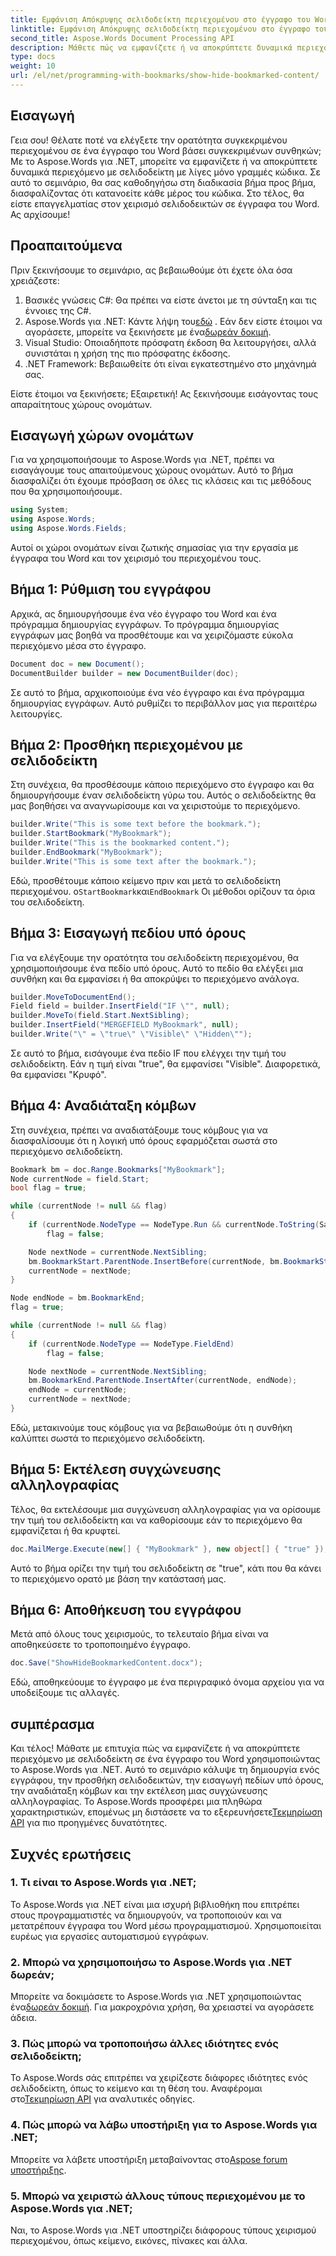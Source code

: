 ```yaml
---
title: Εμφάνιση Απόκρυψης σελιδοδείκτη περιεχομένου στο έγγραφο του Word
linktitle: Εμφάνιση Απόκρυψης σελιδοδείκτη περιεχομένου στο έγγραφο του Word
second_title: Aspose.Words Document Processing API
description: Μάθετε πώς να εμφανίζετε ή να αποκρύπτετε δυναμικά περιεχόμενο με σελιδοδείκτη σε έγγραφα του Word χρησιμοποιώντας το Aspose.Words για .NET με αυτόν τον αναλυτικό οδηγό βήμα προς βήμα.
type: docs
weight: 10
url: /el/net/programming-with-bookmarks/show-hide-bookmarked-content/
---
```


## Εισαγωγή

Γεια σου! Θέλατε ποτέ να ελέγξετε την ορατότητα συγκεκριμένου περιεχομένου σε ένα έγγραφο του Word βάσει συγκεκριμένων συνθηκών; Με το Aspose.Words για .NET, μπορείτε να εμφανίζετε ή να αποκρύπτετε δυναμικά περιεχόμενο με σελιδοδείκτη με λίγες μόνο γραμμές κώδικα. Σε αυτό το σεμινάριο, θα σας καθοδηγήσω στη διαδικασία βήμα προς βήμα, διασφαλίζοντας ότι κατανοείτε κάθε μέρος του κώδικα. Στο τέλος, θα είστε επαγγελματίας στον χειρισμό σελιδοδεικτών σε έγγραφα του Word. Ας αρχίσουμε!

## Προαπαιτούμενα

Πριν ξεκινήσουμε το σεμινάριο, ας βεβαιωθούμε ότι έχετε όλα όσα χρειάζεστε:

1. Βασικές γνώσεις C#: Θα πρέπει να είστε άνετοι με τη σύνταξη και τις έννοιες της C#.
2.  Aspose.Words για .NET: Κάντε λήψη του[εδώ](https://releases.aspose.com/words/net/) . Εάν δεν είστε έτοιμοι να αγοράσετε, μπορείτε να ξεκινήσετε με ένα[δωρεάν δοκιμή](https://releases.aspose.com/).
3. Visual Studio: Οποιαδήποτε πρόσφατη έκδοση θα λειτουργήσει, αλλά συνιστάται η χρήση της πιο πρόσφατης έκδοσης.
4. .NET Framework: Βεβαιωθείτε ότι είναι εγκατεστημένο στο μηχάνημά σας.

Είστε έτοιμοι να ξεκινήσετε; Εξαιρετική! Ας ξεκινήσουμε εισάγοντας τους απαραίτητους χώρους ονομάτων.

## Εισαγωγή χώρων ονομάτων

Για να χρησιμοποιήσουμε το Aspose.Words για .NET, πρέπει να εισαγάγουμε τους απαιτούμενους χώρους ονομάτων. Αυτό το βήμα διασφαλίζει ότι έχουμε πρόσβαση σε όλες τις κλάσεις και τις μεθόδους που θα χρησιμοποιήσουμε.

```csharp
using System;
using Aspose.Words;
using Aspose.Words.Fields;
```

Αυτοί οι χώροι ονομάτων είναι ζωτικής σημασίας για την εργασία με έγγραφα του Word και τον χειρισμό του περιεχομένου τους.

## Βήμα 1: Ρύθμιση του εγγράφου

Αρχικά, ας δημιουργήσουμε ένα νέο έγγραφο του Word και ένα πρόγραμμα δημιουργίας εγγράφων. Το πρόγραμμα δημιουργίας εγγράφων μας βοηθά να προσθέτουμε και να χειριζόμαστε εύκολα περιεχόμενο μέσα στο έγγραφο.

```csharp
Document doc = new Document();
DocumentBuilder builder = new DocumentBuilder(doc);
```

Σε αυτό το βήμα, αρχικοποιούμε ένα νέο έγγραφο και ένα πρόγραμμα δημιουργίας εγγράφων. Αυτό ρυθμίζει το περιβάλλον μας για περαιτέρω λειτουργίες.

## Βήμα 2: Προσθήκη περιεχομένου με σελιδοδείκτη

Στη συνέχεια, θα προσθέσουμε κάποιο περιεχόμενο στο έγγραφο και θα δημιουργήσουμε έναν σελιδοδείκτη γύρω του. Αυτός ο σελιδοδείκτης θα μας βοηθήσει να αναγνωρίσουμε και να χειριστούμε το περιεχόμενο.

```csharp
builder.Write("This is some text before the bookmark.");
builder.StartBookmark("MyBookmark");
builder.Write("This is the bookmarked content.");
builder.EndBookmark("MyBookmark");
builder.Write("This is some text after the bookmark.");
```

 Εδώ, προσθέτουμε κάποιο κείμενο πριν και μετά το σελιδοδείκτη περιεχομένου. ο`StartBookmark`και`EndBookmark` Οι μέθοδοι ορίζουν τα όρια του σελιδοδείκτη.

## Βήμα 3: Εισαγωγή πεδίου υπό όρους

Για να ελέγξουμε την ορατότητα του σελιδοδείκτη περιεχομένου, θα χρησιμοποιήσουμε ένα πεδίο υπό όρους. Αυτό το πεδίο θα ελέγξει μια συνθήκη και θα εμφανίσει ή θα αποκρύψει το περιεχόμενο ανάλογα.

```csharp
builder.MoveToDocumentEnd();
Field field = builder.InsertField("IF \"", null);
builder.MoveTo(field.Start.NextSibling);
builder.InsertField("MERGEFIELD MyBookmark", null);
builder.Write("\" = \"true\" \"Visible\" \"Hidden\"");
```

Σε αυτό το βήμα, εισάγουμε ένα πεδίο IF που ελέγχει την τιμή του σελιδοδείκτη. Εάν η τιμή είναι "true", θα εμφανίσει "Visible". Διαφορετικά, θα εμφανίσει "Κρυφό".

## Βήμα 4: Αναδιάταξη κόμβων

Στη συνέχεια, πρέπει να αναδιατάξουμε τους κόμβους για να διασφαλίσουμε ότι η λογική υπό όρους εφαρμόζεται σωστά στο περιεχόμενο σελιδοδείκτη.

```csharp
Bookmark bm = doc.Range.Bookmarks["MyBookmark"];
Node currentNode = field.Start;
bool flag = true;

while (currentNode != null && flag)
{
    if (currentNode.NodeType == NodeType.Run && currentNode.ToString(SaveFormat.Text).Trim() == "\"")
        flag = false;

    Node nextNode = currentNode.NextSibling;
    bm.BookmarkStart.ParentNode.InsertBefore(currentNode, bm.BookmarkStart);
    currentNode = nextNode;
}

Node endNode = bm.BookmarkEnd;
flag = true;

while (currentNode != null && flag)
{
    if (currentNode.NodeType == NodeType.FieldEnd)
        flag = false;

    Node nextNode = currentNode.NextSibling;
    bm.BookmarkEnd.ParentNode.InsertAfter(currentNode, endNode);
    endNode = currentNode;
    currentNode = nextNode;
}
```

Εδώ, μετακινούμε τους κόμβους για να βεβαιωθούμε ότι η συνθήκη καλύπτει σωστά το περιεχόμενο σελιδοδείκτη.

## Βήμα 5: Εκτέλεση συγχώνευσης αλληλογραφίας

Τέλος, θα εκτελέσουμε μια συγχώνευση αλληλογραφίας για να ορίσουμε την τιμή του σελιδοδείκτη και να καθορίσουμε εάν το περιεχόμενο θα εμφανίζεται ή θα κρυφτεί.

```csharp
doc.MailMerge.Execute(new[] { "MyBookmark" }, new object[] { "true" });
```

Αυτό το βήμα ορίζει την τιμή του σελιδοδείκτη σε "true", κάτι που θα κάνει το περιεχόμενο ορατό με βάση την κατάστασή μας.

## Βήμα 6: Αποθήκευση του εγγράφου

Μετά από όλους τους χειρισμούς, το τελευταίο βήμα είναι να αποθηκεύσετε το τροποποιημένο έγγραφο.

```csharp
doc.Save("ShowHideBookmarkedContent.docx");
```

Εδώ, αποθηκεύουμε το έγγραφο με ένα περιγραφικό όνομα αρχείου για να υποδείξουμε τις αλλαγές.

## συμπέρασμα

 Και τέλος! Μάθατε με επιτυχία πώς να εμφανίζετε ή να αποκρύπτετε περιεχόμενο με σελιδοδείκτη σε ένα έγγραφο του Word χρησιμοποιώντας το Aspose.Words για .NET. Αυτό το σεμινάριο κάλυψε τη δημιουργία ενός εγγράφου, την προσθήκη σελιδοδεικτών, την εισαγωγή πεδίων υπό όρους, την αναδιάταξη κόμβων και την εκτέλεση μιας συγχώνευσης αλληλογραφίας. Το Aspose.Words προσφέρει μια πληθώρα χαρακτηριστικών, επομένως μη διστάσετε να το εξερευνήσετε[Τεκμηρίωση API](https://reference.aspose.com/words/net/) για πιο προηγμένες δυνατότητες.

## Συχνές ερωτήσεις

### 1. Τι είναι το Aspose.Words για .NET;

Το Aspose.Words για .NET είναι μια ισχυρή βιβλιοθήκη που επιτρέπει στους προγραμματιστές να δημιουργούν, να τροποποιούν και να μετατρέπουν έγγραφα του Word μέσω προγραμματισμού. Χρησιμοποιείται ευρέως για εργασίες αυτοματισμού εγγράφων.

### 2. Μπορώ να χρησιμοποιήσω το Aspose.Words για .NET δωρεάν;

 Μπορείτε να δοκιμάσετε το Aspose.Words για .NET χρησιμοποιώντας ένα[δωρεάν δοκιμή](https://releases.aspose.com/). Για μακροχρόνια χρήση, θα χρειαστεί να αγοράσετε άδεια.

### 3. Πώς μπορώ να τροποποιήσω άλλες ιδιότητες ενός σελιδοδείκτη;

 Το Aspose.Words σάς επιτρέπει να χειρίζεστε διάφορες ιδιότητες ενός σελιδοδείκτη, όπως το κείμενο και τη θέση του. Αναφέρομαι στο[Τεκμηρίωση API](https://reference.aspose.com/words/net/) για αναλυτικές οδηγίες.

### 4. Πώς μπορώ να λάβω υποστήριξη για το Aspose.Words για .NET;

Μπορείτε να λάβετε υποστήριξη μεταβαίνοντας στο[Aspose forum υποστήριξης](https://forum.aspose.com/c/words/8).

### 5. Μπορώ να χειριστώ άλλους τύπους περιεχομένου με το Aspose.Words για .NET;

Ναι, το Aspose.Words για .NET υποστηρίζει διάφορους τύπους χειρισμού περιεχομένου, όπως κείμενο, εικόνες, πίνακες και άλλα.